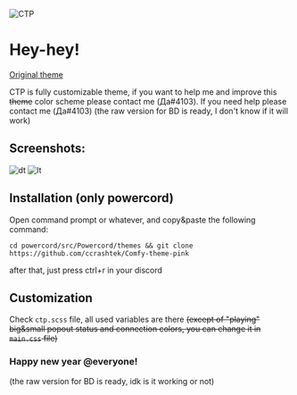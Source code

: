![CTP](https://i.imgur.com/wPS1TMD.png)

# Hey-hey!
  [Original theme](https://github.com/NYRI4/Comfy-theme)

  CTP is fully customizable theme, if you want to help me and improve this ~~theme~~ color scheme please contact me (Да#4103). If you need help please contact me (Да#4103)
  (the raw version for BD is ready, I don't know if it will work)

## Screenshots:

![dt](https://github.com/ccrashtek/Comfy-theme-pink/blob/main/preview/1dt.png)
![lt](https://github.com/ccrashtek/Comfy-theme-pink/blob/main/preview/1lt.png)

## Installation (only powercord)
  Open command prompt or whatever, and copy&paste the following command:
  ```
  cd powercord/src/Powercord/themes && git clone https://github.com/ccrashtek/Comfy-theme-pink
  ```
  after that, just press ctrl+r in your discord
  
## Customization
  Check ```ctp.scss``` file, all used variables are there ~~(except of "playing" big&small popout status and connection colors, you can change it in ```main.css``` file)~~

### Happy new year @everyone!

  (the raw version for BD is ready, idk is it working or not)